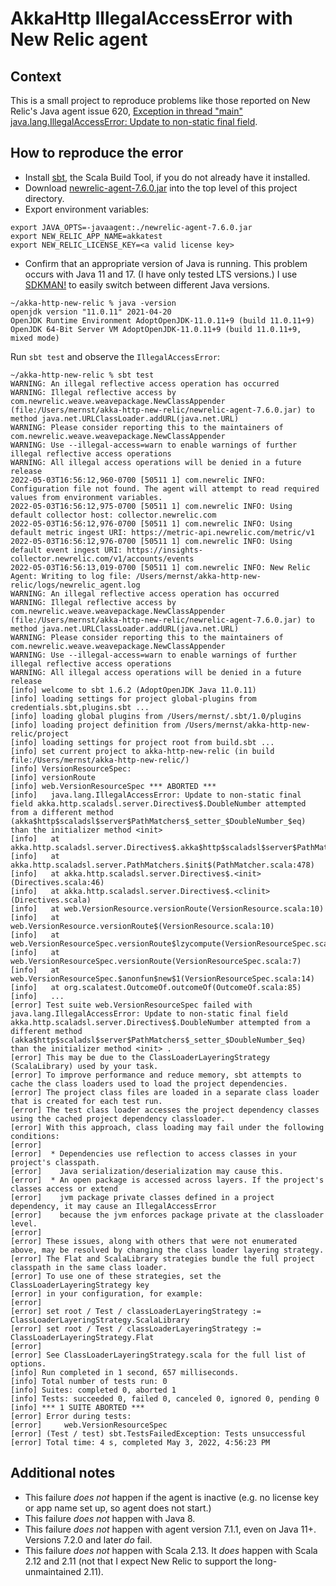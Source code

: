 # AkkaHttp IllegalAccessError with New Relic agent

## Context

This is a small project to reproduce problems like those reported on New Relic's Java agent issue 620, [Exception in thread "main" java.lang.IllegalAccessError: Update to non-static final field](https://github.com/newrelic/newrelic-java-agent/issues/620).

## How to reproduce the error

- Install [sbt](https://www.scala-sbt.org/1.x/docs/Setup.html), the Scala Build Tool, if you do not already have it installed. 
- Download [newrelic-agent-7.6.0.jar](https://repo1.maven.org/maven2/com/newrelic/agent/java/newrelic-agent/7.6.0/newrelic-agent-7.6.0.jar) into the top level of this project directory.
- Export environment variables:

```
export JAVA_OPTS=-javaagent:./newrelic-agent-7.6.0.jar
export NEW_RELIC_APP_NAME=akkatest
export NEW_RELIC_LICENSE_KEY=<a valid license key>
```

- Confirm that an appropriate version of Java is running. This problem occurs with Java 11 and 17. (I have only tested LTS versions.) I use [SDKMAN!](https://sdkman.io/) to easily switch between different Java versions.

```
~/akka-http-new-relic % java -version
openjdk version "11.0.11" 2021-04-20
OpenJDK Runtime Environment AdoptOpenJDK-11.0.11+9 (build 11.0.11+9)
OpenJDK 64-Bit Server VM AdoptOpenJDK-11.0.11+9 (build 11.0.11+9, mixed mode)
```

Run `sbt test` and observe the `IllegalAccessError`:

```
~/akka-http-new-relic % sbt test
WARNING: An illegal reflective access operation has occurred
WARNING: Illegal reflective access by com.newrelic.weave.weavepackage.NewClassAppender (file:/Users/mernst/akka-http-new-relic/newrelic-agent-7.6.0.jar) to method java.net.URLClassLoader.addURL(java.net.URL)
WARNING: Please consider reporting this to the maintainers of com.newrelic.weave.weavepackage.NewClassAppender
WARNING: Use --illegal-access=warn to enable warnings of further illegal reflective access operations
WARNING: All illegal access operations will be denied in a future release
2022-05-03T16:56:12,960-0700 [50511 1] com.newrelic INFO: Configuration file not found. The agent will attempt to read required values from environment variables.
2022-05-03T16:56:12,975-0700 [50511 1] com.newrelic INFO: Using default collector host: collector.newrelic.com
2022-05-03T16:56:12,976-0700 [50511 1] com.newrelic INFO: Using default metric ingest URI: https://metric-api.newrelic.com/metric/v1
2022-05-03T16:56:12,976-0700 [50511 1] com.newrelic INFO: Using default event ingest URI: https://insights-collector.newrelic.com/v1/accounts/events
2022-05-03T16:56:13,019-0700 [50511 1] com.newrelic INFO: New Relic Agent: Writing to log file: /Users/mernst/akka-http-new-relic/logs/newrelic_agent.log
WARNING: An illegal reflective access operation has occurred
WARNING: Illegal reflective access by com.newrelic.weave.weavepackage.NewClassAppender (file:/Users/mernst/akka-http-new-relic/newrelic-agent-7.6.0.jar) to method java.net.URLClassLoader.addURL(java.net.URL)
WARNING: Please consider reporting this to the maintainers of com.newrelic.weave.weavepackage.NewClassAppender
WARNING: Use --illegal-access=warn to enable warnings of further illegal reflective access operations
WARNING: All illegal access operations will be denied in a future release
[info] welcome to sbt 1.6.2 (AdoptOpenJDK Java 11.0.11)
[info] loading settings for project global-plugins from credentials.sbt,plugins.sbt ...
[info] loading global plugins from /Users/mernst/.sbt/1.0/plugins
[info] loading project definition from /Users/mernst/akka-http-new-relic/project
[info] loading settings for project root from build.sbt ...
[info] set current project to akka-http-new-relic (in build file:/Users/mernst/akka-http-new-relic/)
[info] VersionResourceSpec:
[info] versionRoute
[info] web.VersionResourceSpec *** ABORTED ***
[info]   java.lang.IllegalAccessError: Update to non-static final field akka.http.scaladsl.server.Directives$.DoubleNumber attempted from a different method (akka$http$scaladsl$server$PathMatchers$_setter_$DoubleNumber_$eq) than the initializer method <init>
[info]   at akka.http.scaladsl.server.Directives$.akka$http$scaladsl$server$PathMatchers$_setter_$DoubleNumber_$eq(Directives.scala:46)
[info]   at akka.http.scaladsl.server.PathMatchers.$init$(PathMatcher.scala:478)
[info]   at akka.http.scaladsl.server.Directives$.<init>(Directives.scala:46)
[info]   at akka.http.scaladsl.server.Directives$.<clinit>(Directives.scala)
[info]   at web.VersionResource.versionRoute(VersionResource.scala:10)
[info]   at web.VersionResource.versionRoute$(VersionResource.scala:10)
[info]   at web.VersionResourceSpec.versionRoute$lzycompute(VersionResourceSpec.scala:7)
[info]   at web.VersionResourceSpec.versionRoute(VersionResourceSpec.scala:7)
[info]   at web.VersionResourceSpec.$anonfun$new$1(VersionResourceSpec.scala:14)
[info]   at org.scalatest.OutcomeOf.outcomeOf(OutcomeOf.scala:85)
[info]   ...
[error] Test suite web.VersionResourceSpec failed with java.lang.IllegalAccessError: Update to non-static final field akka.http.scaladsl.server.Directives$.DoubleNumber attempted from a different method (akka$http$scaladsl$server$PathMatchers$_setter_$DoubleNumber_$eq) than the initializer method <init> .
[error] This may be due to the ClassLoaderLayeringStrategy (ScalaLibrary) used by your task.
[error] To improve performance and reduce memory, sbt attempts to cache the class loaders used to load the project dependencies.
[error] The project class files are loaded in a separate class loader that is created for each test run.
[error] The test class loader accesses the project dependency classes using the cached project dependency classloader.
[error] With this approach, class loading may fail under the following conditions:
[error] 
[error]  * Dependencies use reflection to access classes in your project's classpath.
[error]    Java serialization/deserialization may cause this.
[error]  * An open package is accessed across layers. If the project's classes access or extend
[error]    jvm package private classes defined in a project dependency, it may cause an IllegalAccessError
[error]    because the jvm enforces package private at the classloader level.
[error] 
[error] These issues, along with others that were not enumerated above, may be resolved by changing the class loader layering strategy.
[error] The Flat and ScalaLibrary strategies bundle the full project classpath in the same class loader.
[error] To use one of these strategies, set the  ClassLoaderLayeringStrategy key
[error] in your configuration, for example:
[error] 
[error] set root / Test / classLoaderLayeringStrategy := ClassLoaderLayeringStrategy.ScalaLibrary
[error] set root / Test / classLoaderLayeringStrategy := ClassLoaderLayeringStrategy.Flat
[error] 
[error] See ClassLoaderLayeringStrategy.scala for the full list of options.
[info] Run completed in 1 second, 657 milliseconds.
[info] Total number of tests run: 0
[info] Suites: completed 0, aborted 1
[info] Tests: succeeded 0, failed 0, canceled 0, ignored 0, pending 0
[info] *** 1 SUITE ABORTED ***
[error] Error during tests:
[error] 	web.VersionResourceSpec
[error] (Test / test) sbt.TestsFailedException: Tests unsuccessful
[error] Total time: 4 s, completed May 3, 2022, 4:56:23 PM
```

## Additional notes

- This failure *does not* happen if the agent is inactive (e.g. no license key or app name set up, so agent does not start.)
- This failure *does not* happen with Java 8.
- This failure *does not* happen with agent version 7.1.1, even on Java 11+. Versions 7.2.0 and later *do* fail.
- This failure *does not* happen with Scala 2.13. It *does* happen with Scala 2.12 and 2.11 (not that I expect New Relic to support the long-unmaintained 2.11).